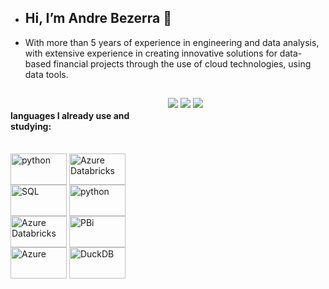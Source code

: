 - <h2>Hi, I’m Andre Bezerra 👋</h2>
- With more than 5 years of experience in engineering and data analysis, with extensive experience in creating innovative solutions for data-based financial projects through the use of cloud technologies, using data tools.
##

<div style="width: 100%;">
 <div style="width: 50%; height: 100px; float: left; background: none;"> 
  <div><h4> languages I already use and studying:</h4></div>
  <div style="display: inline_block"><br>
     <img 
       align="center" 
       alt="python" 
       height="50" 
       width="90" 
       src="https://cdn.jsdelivr.net/gh/devicons/devicon/icons/python/python-original.svg" 
     />
     <img 
        align="center" 
       alt="Azure Databricks" 
       height="50" 
       width="90" 
       src="https://cdn.brandfetch.io/idSUrLOWbH/theme/light/logo.svg?c=1bfwsmEH20zzEfSNTed" 
     />
     <img 
       align="center" 
       alt="SQL" 
       height="50" 
       width="90" 
       src="https://www.vectorlogo.zone/logos/postgresql/postgresql-ar21.svg" 
     />
     <img 
       align="center" 
       alt="python" 
       height="50" 
       width="90" 
       src="https://www.vectorlogo.zone/logos/mongodb/mongodb-ar21.svg" 
     />
     <img 
       align="center" 
       alt="Azure Databricks" 
       height="50" 
       width="90" 
       src="https://www.vectorlogo.zone/logos/apache_spark/apache_spark-icon.svg" 
     />
        <img 
       align="center" 
       alt="PBi" 
       height="50" 
       width="90" 
       src="https://upload.vectorlogo.zone/logos/microsoft_powerbi/images/985205ac-fb3d-4c80-97f4-7bc0fec8c67d.svg" 
     />
     <img 
       align="center" 
       alt="Azure" 
       height="50" 
       width="90" 
       src="https://www.vectorlogo.zone/logos/microsoft_azure/microsoft_azure-ar21.svg" 
     />
      <img 
       align="center" 
       alt="DuckDB" 
       height="50" 
       width="90" 
       src="https://upload.wikimedia.org/wikipedia/commons/thumb/4/40/DuckDB_logo.svg/1024px-DuckDB_logo.svg.png?20231218224046" 
     />
  </div>

 </div>

##

<div> 
   <picture>
  <source 
    srcset="https://github-readme-stats.vercel.app/api?username=andrebezerra19&show_icons=true&theme=highcontrast"
    media="(prefers-color-scheme: dark)"
  />
  <source
    srcset="https://github-readme-stats.vercel.app/api?username=andrebezerra19&show_icons=true"
    media="(prefers-color-scheme: light), (prefers-color-scheme: no-preference)"
  />
  <img src="https://github-readme-stats.vercel.app/api?username=andrebezerra19&show_icons=true" />
</picture>
 
  <picture>
  <source 
    srcset="https://github-readme-streak-stats.herokuapp.com/?user=AndreBezerra19&theme=highcontrast&hide_border=false)"
  />
  <source
    srcset="https://github-readme-streak-stats.herokuapp.com/?user=AndreBezerra19&theme=highcontrast&hide_border=false)"
  />
  <img src="https://github-readme-streak-stats.herokuapp.com/?user=AndreBezerra19&theme=highcontrast&hide_border=false)" />
</picture>
 
 <picture>
  <source 
    srcset="https://github-readme-stats.vercel.app/api/top-langs/?username=AndreBezerra19&theme=highcontrast&hide_border=false&include_all_commits=true&count_private=false&layout=compact"
  />
  <source
    srcset="https://github-readme-stats.vercel.app/api/top-langs/?username=AndreBezerra19&theme=highcontrast&hide_border=false&include_all_commits=true&count_private=false&layout=compact"
  />
  <img src="https://github-readme-stats.vercel.app/api/top-langs/?username=AndreBezerra19&theme=highcontrast&hide_border=false&include_all_commits=true&count_private=false&layout=compact" />
</picture>
 
</div>
<!---
AndreBezerra19/AndreBezerra19 is a ✨ special ✨ repository because its `README.md` (this file) appears on your GitHub profile.
You can click the Preview link to take a look at your changes.
--->
